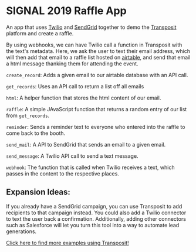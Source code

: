 # SIGNAL 2019 Raffle App

An app that uses [Twilio](https://www.twilio.com/) and [SendGrid](https://sendgrid.com/) together to demo the [Transposit](https://transposit.com) platform and create a raffle.

By using webhooks, we can have Twilio call a function in Transposit with the text's metadata. Here, we ask the user to text their email address, which will then add that email to a raffle list hosted on [airtable](https://airtable.com), and send that email a html message thanking them for attending the event.

`create_record`: Adds a given email to our airtable database with an API call.

`get_records`: Uses an API call to return a list off all emails

`html`: A helper function that stores the html content of our email.

`raffle`: A simple JAvaScript function that returns a random entry of our list from `get_records`.

`reminder`: Sends a reminder text to everyone who entered into the raffle to come back to the booth.

`send_mail`: A API to SendGrid that sends an email to a given email.

`send_message`: A Twilio API call to send a text message.

`webhook`: The function that is called when Twilio receives a text, which passes in the content to the respective places.

## Expansion Ideas:

If you already have a SendGrid campaign, you can use Transposit to add recipients to that campaign instead. You could also add a Twilio connector to text the user back a confirmation. Additionally, adding other connectors such as Salesforce will let you turn this tool into a way to automate lead generations.

[Click here to find more examples using Transposit!](https://www.transposit.com/apps/)
